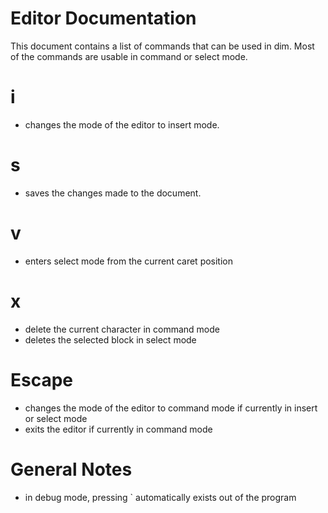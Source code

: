 # Editor Documentation
This document contains a list of commands that can be used in dim. Most of the commands are usable in command or select mode.

# i
- changes the mode of the editor to insert mode.

# s
- saves the changes made to the document.

# v
- enters select mode from the current caret position

# x
- delete the current character in command mode
- deletes the selected block in select mode

# Escape
- changes the mode of the editor to command mode if currently in insert or select mode
- exits the editor if currently in command mode

# General Notes
- in debug mode, pressing ` automatically exists out of the program
